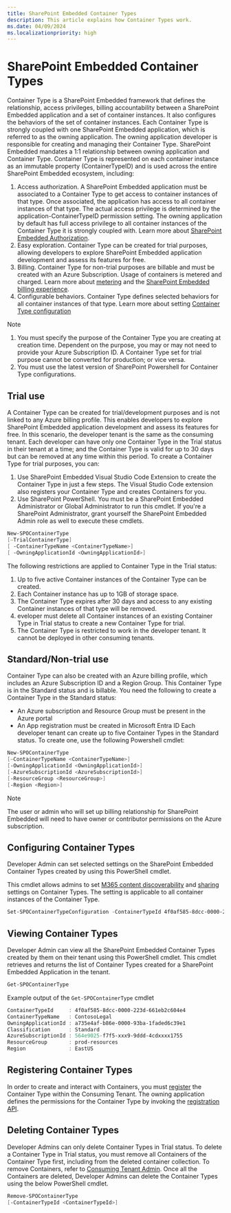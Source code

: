 ```yaml
---
title: SharePoint Embedded Container Types
description: This article explains how Container Types work.
ms.date: 04/09/2024
ms.localizationpriority: high
---
```


# SharePoint Embedded Container Types

Container Type is a SharePoint Embedded framework that defines the relationship, access privileges, billing accountability between a SharePoint Embedded application and a set of container instances. It also configures the behaviors of the set of container instances. Each Container Type is strongly coupled with one SharePoint Embedded application, which is referred to as the owning application. The owning application developer is responsible for creating and managing their Container Type. SharePoint Embedded mandates a 1:1 relationship between owning application and Container Type.
Container Type is represented on each container instance as an immutable property (ContainerTypeID) and is used across the entire SharePoint Embedded ecosystem, including:

1. Access authorization. A SharePoint Embedded application must be associated to a Container Type to get access to container instances of that type. Once associated, the application has access to all container instances of that type. The actual access privilege is determined by the application-ContainerTypeID permission setting. The owning application by default has full access privilege to all container instances of the Container Type it is strongly coupled with. Learn more about [SharePoint Embedded Authorization](../app-concepts/auth.md).
2. Easy exploration. Container Type can be created for trial purposes, allowing developers to explore SharePoint Embedded application development and assess its features for free.
3. Billing. Container Type for non-trial purposes are billable and must be created with an Azure Subscription. Usage of containers is metered and charged. Learn more about [metering](../admin-exp/meters.md) and the [SharePoint Embedded billing experience](../admin-exp/billing.md).
4. Configurable behaviors. Container Type defines selected behaviors for all container instances of that type. Learn more about setting [Container Type configuration](../app-concepts/containertypes.md#configuring-container-types) 


> [!NOTE]
> 1. You must specify the purpose of the Container Type you are creating at creation time. Dependent on the purpose, you may or may not need to provide your Azure Subscription ID. A Container Type set for trial purpose cannot be converted for production; or vice versa.
> 2. You must use the latest version of SharePoint Powershell for Container Type configurations. 

## Trial use

A Container Type can be created for trial/development purposes and is not linked to any Azure billing profile. This enables developers to explore SharePoint Embedded application development and assess its features for free. In this scenario, the developer tenant is the same as the consuming tenant.  Each developer can have only one Container Type in the Trial status in their tenant at a time; and the Container Type is valid for up to 30 days but can be removed at any time within this period. To create a Container Type for trial purposes, you can:

1. Use SharePoint Embedded Visual Studio Code Extension to create the Container Type in just a few steps. The Visual Studio Code extension also registers your Container Type and creates Containers for you.
2. Use SharePoint PowerShell. You must be a SharePoint Embedded Administrator or Global Administrator to run this cmdlet. If you're a SharePoint Administrator, grant yourself the SharePoint Embedded Admin role as well to execute these cmdlets.

```powershell
New-SPOContainerType
[–TrialContainerType]
[ -ContainerTypeName <ContainerTypeName>]
[ -OwningApplicationId <OwningApplicationId>]
```

The following restrictions are applied to Container Type in the Trial status:
1. Up to five active Container instances of the Container Type can be created.
2. Each Container instance has up to 1GB of storage space.
3. The Container Type expires after 30 days and access to any existing Container instances of that type will be removed. 
4. eveloper must delete all Container instances of an existing Container Type in Trial status to create a new Container Type for trial.
5. The Container Type is restricted to work in the developer tenant. It cannot be deployed in other consuming tenants.

## Standard/Non-trial use

Container Type can also be created with an Azure billing profile, which includes an Azure Subscription ID and a Region Group. This Container Type is in the Standard status and is billable. You need the following to create a Container Type in the Standard status:
-	An Azure subscription and Resource Group must be present in the Azure portal
-	An App registration must be created in Microsoft Entra ID
Each developer tenant can create up to five Container Types in the Standard status. To create one, use the following Powershell cmdlet:

```powershell
New-SPOContainerType
[–ContainerTypeName <ContainerTypeName>]
[-OwningApplicationId <OwningApplicationId>]
[-AzureSubscriptionId <AzureSubscriptionId>]
[-ResourceGroup <ResourceGroup>]
[-Region <Region>]
```
> [!NOTE]
> The user or admin who will set up billing relationship for SharePoint Embedded will need to have owner or contributor permissions on the Azure subscription.
> 

## Configuring Container Types
Developer Admin can set selected settings on the SharePoint Embedded Container Types created by using this PowerShell cmdlet.

This cmdlet allows admins to set [M365 content discoverability](../content-experiences/user-experiences-overview.md) and [sharing](../app-concepts/sharing-and-perm.md) settings on Container Types. The setting is applicable to all container instances of the Container Type.

```powershell
Set-SPOContainerTypeConfiguration -ContainerTypeId 4f0af585-8dcc-0000-223d-661eb2c604e4 -DiscoverabilityDisabled $False
```

## Viewing Container Types

Developer Admin can view all the SharePoint Embedded Container Types created by them on their tenant using this PowerShell cmdlet. This cmdlet retrieves and returns the list of Container Types  created for a SharePoint Embedded Application in the tenant.

```powershell
Get-SPOContainerType
```

Example output of the `Get-SPOContainerType`  cmdlet

```powershell
ContainerTypeId     : 4f0af585-8dcc-0000-223d-661eb2c604e4
ContainerTypeName   : ContosoLegal
OwningApplicationId : a735e4af-b86e-0000-93ba-1faded6c39e1
Classification      : Standard
AzureSubscriptionId : 564e9025-f7f5-xxx9-9ddd-4cdxxxx1755
ResourceGroup       : prod-resources
Region              : EastUS
```

## Registering Container Types

In order to create and interact with Containers, you must [register](../app-concepts/register-api-documentation.md) the Container Type within the Consuming Tenant. The owning application defines the permissions for the Container Type by invoking the [registration API](../app-concepts/register-api-documentation.md).

## Deleting Container Types

Developer Admins can only delete Container Types in Trial status. To delete a Container Type in Trial status, you must remove all Containers of the Container Type first, including from the deleted container collection. To remove Containers, refer to [Consuming Tenant Admin](../admin-exp/cta.md#delete-containers). Once all the Containers are deleted, Developer Admins can delete the Container Types using the below PowerShell cmdlet.

```powershell
Remove-SPOContainerType
[-ContainerTypeId <ContainerTypeId>]
```

